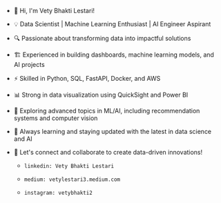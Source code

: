 - 🚀 Hi, I'm Vety Bhakti Lestari!
- 💡 Data Scientist | Machine Learning Enthusiast | AI Engineer Aspirant

- 🔍 Passionate about transforming data into impactful solutions
- 🏗️ Experienced in building dashboards, machine learning models, and AI projects
- ⚡ Skilled in Python, SQL, FastAPI, Docker, and AWS
- 📊 Strong in data visualization using QuickSight and Power BI
- 🧠 Exploring advanced topics in ML/AI, including recommendation systems and computer vision

- 🌱 Always learning and staying updated with the latest in data science and AI
- 💬 Let's connect and collaborate to create data-driven innovations!
  -     linkedin: Vety Bhakti Lestari 
  -     medium: vetylestari3.medium.com 
  -     instagram: vetybhakti2

<!---
vetybhakti2/vetybhakti2 is a ✨ special ✨ repository because its `README.md` (this file) appears on your GitHub profile.
You can click the Preview link to take a look at your changes.
--->
